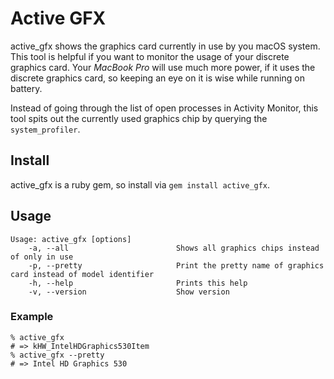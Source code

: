 # Active GFX
active_gfx shows the graphics card currently in use by you macOS system. This tool is helpful if you want to monitor the usage of your discrete graphics card. Your *MacBook Pro* will use much more power, if it uses the discrete graphics card, so keeping an eye on it is wise while running on battery.

Instead of going through the list of open processes in Activity Monitor, this tool spits out the currently used graphics chip by querying the `system_profiler`.

## Install
active_gfx is a ruby gem, so install via `gem install active_gfx`.

## Usage
```
Usage: active_gfx [options]
    -a, --all                        Shows all graphics chips instead of only in use
    -p, --pretty                     Print the pretty name of graphics card instead of model identifier
    -h, --help                       Prints this help
    -v, --version                    Show version
```

### Example
```
% active_gfx
# => kHW_IntelHDGraphics530Item
% active_gfx --pretty
# => Intel HD Graphics 530
```
